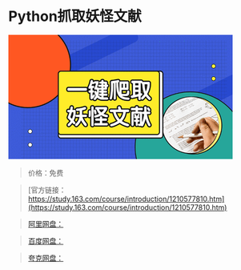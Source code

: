# Python抓取妖怪文献

![img](../../../assets/study163/free/7987cd0acae44c7399835d6bf8b131ad.png)

> 价格：免费

> [官方链接：https://study.163.com/course/introduction/1210577810.htm](https://study.163.com/course/introduction/1210577810.htm)

> [阿里网盘：]()

> [百度网盘：]()

> [夸克网盘：]()
